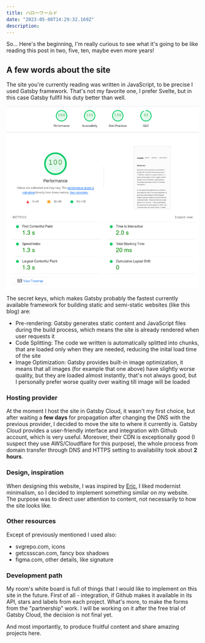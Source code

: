 ```yaml
---
title: ハローワールド
date: "2023-05-08T14:29:32.169Z"
description:
---
```


So... Here's the beginning, I'm really curious to see what it's going to be like reading this post in two, five, ten, maybe even more years!

## A few words about the site

The site you're currently reading was written in JavaScript, to be precise I used Gatsby framework. That's not my favorite one, I prefer Svelte, but in this case Gatsby fullfil his duty better than well.

![BenchmarkScreen](./Screenshot-2023-05-08-at-14-48-50-Lighthouse-Report.jpg)

The secret keys, which makes Gatsby probably the fastest currently available framework for building static and semi-static websites (like this blog) are:

- Pre-rendering: Gatsby generates static content and JavaScript files during the build process, which means the site is already rendered when user requests it
- Code Splitting: The code we written is automatically splitted into chunks, that are loaded only when they are needed, reducing the inital load time of the site
- Image Optimization: Gatsby provides built-in image optimization, it means that all images (for example that one above) have slightly worse quality, but they are loaded almost instantly, that's not always good, but I personally prefer worse quality over waiting till image will be loaded

### Hosting provider

At the moment I host the site in Gatsby Cloud, it wasn't my first choice, but after waiting a **few days** for propagation after changing the DNS with the previous provider, I decided to move the site to where it currently is. Gatsby Cloud provides a user-friendly interface and integration with Github account, which is very useful. Moreover, their CDN is exceptionally good (I suspect they use AWS/Cloudflare for this purpose), the whole process from domain transfer through DNS and HTTPS setting to availability took about **2 hours**.

### Design, inspiration

When designing this website, I was inspired by [Eric](https://ekzhang.com), I liked modernist minimalism, so I decided to implement something similar on my website. The purpose was to direct user attention to content, not necessarily to how the site looks like.

### Other resources

Except of previously mentioned I used also:

- svgrepo.com, icons
- getcssscan.com, fancy box shadows
- figma.com, other details, like signature

### Development path

My room's white board is full of things that I would like to implement on this site in the future. First of all - integration, if Github makes it available in its API, stars and labels from each project. What's more, to make the forms from the "partnership" work. I will be working on it after the free trial of Gatsby Cloud, the decision is not final yet.

And most importantly, to produce fruitful content and share amazing projects here.
